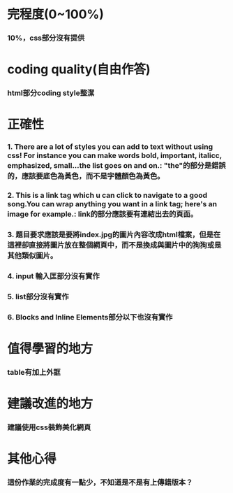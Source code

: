 # 完程度(0~100%)
### 10%，css部分沒有提供
# coding quality(自由作答)
### html部分coding style整潔
# 正確性
### 1. There are a lot of styles you can add to text without using css! For instance you can make words bold, important, italicc, emphasized, small...the list goes on and on.: "the"的部分是錯誤的，應該要底色為黃色，而不是字體顏色為黃色。
### 2. This is a link tag which u can click to navigate to a good song.You can wrap anything you want in a link tag; here's an image for example.: link的部分應該要有連結出去的頁面。
### 3. 題目要求應該是要將index.jpg的圖片內容改成html檔案，但是在這裡卻直接將圖片放在整個網頁中，而不是換成與圖片中的狗狗或是其他類似圖片。
### 4. input 輸入匡部分沒有實作
### 5. list部分沒有實作
### 6. Blocks and Inline Elements部分以下也沒有實作
# 值得學習的地方
### table有加上外誆
# 建議改進的地方
### 建議使用css裝飾美化網頁
# 其他心得
### 這份作業的完成度有一點少，不知道是不是有上傳錯版本？
